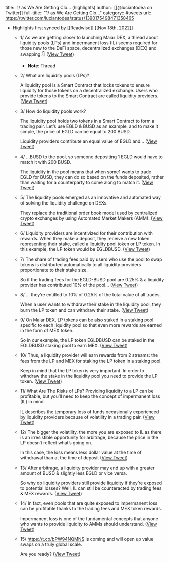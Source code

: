 title:: 1/ as We Are Getting Clo... (highlights)
author:: [[@luciantodea on Twitter]]
full-title:: "1/ as We Are Getting Clo..."
category:: #tweets
url:: https://twitter.com/luciantodea/status/1390175498471358465

- Highlights first synced by [[Readwise]] [[Nov 18th, 2022]]
	- 1/ As we are getting closer to launching Maiar DEX, a thread about liquidity pools (LPs) and impermanent loss (IL) seems required for those new to the DeFi space, decentralized exchanges (DEX) and swapping.👇 ([View Tweet](https://twitter.com/luciantodea/status/1390175471925661702))
		- **Note**: Thread
	- 2/ What are liquidity pools (LPs)? 
	  
	  A liquidity pool is a Smart Contract that locks tokens to ensure liquidity for those tokens on a decentralized exchange. Users who provide tokens to the Smart Contract are called liquidity providers. ([View Tweet](https://twitter.com/luciantodea/status/1390175473834078211))
	- 3/ How do liquidity pools work?
	  
	  The liquidity pool holds two tokens in a Smart Contract to form a trading pair. Let’s use EGLD & BUSD as an example, and to make it simple, the price of EGLD can be equal to 200 BUSD.
	  
	  Liquidity providers contribute an equal value of EGLD and... ([View Tweet](https://twitter.com/luciantodea/status/1390175475780235267))
	- 4/ ...BUSD to the pool, so someone depositing 1 EGLD would have to match it with 200 BUSD.
	  
	  The liquidity in the pool means that when some1 wants to trade EGLD for BUSD, they can do so based on the funds deposited, rather than waiting for a counterparty to come along to match it. ([View Tweet](https://twitter.com/luciantodea/status/1390175477864747011))
	- 5/ The liquidity pools emerged as an innovative and automated way of solving the liquidity challenge on DEXs. 
	  
	  They replace the traditional order book model used by centralized crypto exchanges by using Automated Market Makers (AMM). ([View Tweet](https://twitter.com/luciantodea/status/1390175479974567938))
	- 6/ Liquidity providers are incentivized for their contribution with rewards. When they make a deposit, they receive a new token representing their stake, called a liquidity pool token or LP token. In this example, the LP token would be EGLDBUSD. ([View Tweet](https://twitter.com/luciantodea/status/1390175482755395585))
	- 7/ The share of trading fees paid by users who use the pool to swap tokens is distributed automatically to all liquidity providers proportionate to their stake size.
	  
	  So if the trading fees for the EGLD-BUSD pool are 0.25% & a liquidity provider has contributed 10% of the pool... ([View Tweet](https://twitter.com/luciantodea/status/1390175484705652744))
	- 8/ ... they’re entitled to 10% of 0.25% of the total value of all trades. 
	  
	  When a user wants to withdraw their stake in the liquidity pool, they burn the LP token and can withdraw their stake. ([View Tweet](https://twitter.com/luciantodea/status/1390175486555402240))
	- 9/ On Maiar DEX, LP tokens can be also staked in a staking pool specific to each liquidity pool so that even more rewards are earned in the form of MEX token. 
	  
	  So in our example, the LP token EGLDBUSD can be staked in the EGLDBUSD staking pool to earn MEX. ([View Tweet](https://twitter.com/luciantodea/status/1390175488686104578))
	- 10/ Thus, a liquidity provider will earn rewards from 2 streams: the fees from the LP and MEX for staking the LP token in a staking pool.
	  
	  Keep in mind that the LP token is very important. In order to withdraw the stake in the liquidity pool you need to provide the LP token. ([View Tweet](https://twitter.com/luciantodea/status/1390175490678349828))
	- 11/ What Are The Risks of LPs?
	  Providing liquidity to a LP can be profitable, but you’ll need to keep the concept of impermanent loss (IL) in mind.
	  
	  IL describes the temporary loss of funds occasionally experienced by liquidity providers because of volatility in a trading pair. ([View Tweet](https://twitter.com/luciantodea/status/1390175492679086081))
	- 12/ The bigger the volatility, the more you are exposed to IL as there is an irresistible opportunity for arbitrage, because the price in the LP doesn’t reflect what’s going on. 
	  
	  In this case, the loss means less dollar value at the time of withdrawal than at the time of deposit ([View Tweet](https://twitter.com/luciantodea/status/1390175494612701186))
	- 13/ After arbitrage, a liquidity provider may end up with a greater amount of BUSD & slightly less EGLD or vice versa.
	  
	  So why do liquidity providers still provide liquidity if they’re exposed to potential losses? Well, IL can still be counteracted by trading fees & MEX rewards. ([View Tweet](https://twitter.com/luciantodea/status/1390175496437211136))
	- 14/ In fact, even pools that are quite exposed to impermanent loss can be profitable thanks to the trading fees and MEX token rewards.
	  
	  Impermanent loss is one of the fundamental concepts that anyone who wants to provide liquidity to AMMs should understand. ([View Tweet](https://twitter.com/luciantodea/status/1390175498471358465))
	- 15/ https://t.co/bPW94NQMNS is coming and will open up value swaps on a truly global scale. 
	  
	  Are you ready? ([View Tweet](https://twitter.com/luciantodea/status/1390175500832739331))